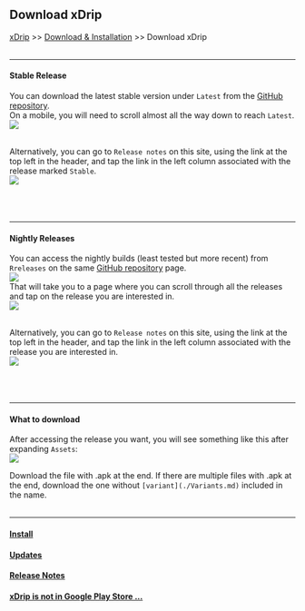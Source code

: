 ## Download xDrip  
[xDrip](../README.md) >> [Download & Installation](./Installation_page.md) >> Download xDrip  
<br/>  
  
---  
  
#### **Stable Release**  
You can download the latest stable version under `Latest` from the [GitHub repository](https://github.com/NightscoutFoundation/xDrip).  
On a mobile, you will need to scroll almost all the way down to reach `Latest`.  
![](./images/Latest_mobile.png)  
<br/>  

Alternatively, you can go to `Release notes` on this site, using the link at the top left in the header, and tap the link in the left column associated with the release marked `Stable`.  
![](./images/StableReleaseNotes.png)  
<br/>  
<br/>  
  
---  
  
#### **Nightly Releases**  
You can access the nightly builds (least tested but more recent) from `Rreleases` on the same [GitHub repository](https://github.com/NightscoutFoundation/xDrip) page.  
![](./images/Releases_mobile.png)  
That will take you to a page where you can scroll through all the releases and tap on the release you are interested in.  
![](./images/AllReleasesGitHub.png)  
<br/>  

Alternatively, you can go to `Release notes` on this site, using the link at the top left in the header, and tap the link in the left column associated with the release you are interested in.  
![](./images/NightlyReleaseNotes.png)  
<br/>  
<br/>  
  
---  
  
#### **What to download**
After accessing the release you want, you will see something like this after expanding `Assets`:  
![](./images/apk.png)  
    
Download the file with .apk at the end.  If there are multiple files with .apk at the end, download the one without `[variant](./Variants.md)` included in the name.  
<br/>  
  
---  
  
#### [Install](./Install.md)
#### [Updates](./Updates.md)
#### [Release Notes](./ReleaseNotes.md)
#### [xDrip is not in Google Play Store ...](./App-store.md)
